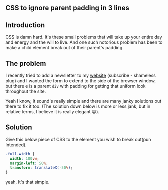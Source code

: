 ## CSS to ignore parent padding in 3 lines

## Introduction

CSS is damn hard. It's these small problems that will take up your entire day and energy and the will to live. And one such notorious problem has been to make a child element break out of their parent's padding. 

## The problem

I recently tried to add a newsletter to my [website](https://milindsoorya.site/) (subscribe - shameless plug) and I wanted the form to extend to the side of the browser window, but there e is a parent `div` with padding for getting that uniform look throughout the site.

Yeah I know, It sound's really simple and there are many janky solutions out there to fix it too. (The solution down below is more or less jank, but in relative terms, I believe it is really elegant 😁).

## Solution

Give this below piece of CSS to the element you wish to break out(pun Intended).
```css
.full-width {
  width: 100vw;
  margin-left: 50%;
  transform: translateX(-50%);
}
```
yeah, It's that simple.